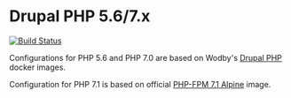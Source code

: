 # Drupal PHP 5.6/7.x

[![Build Status](https://travis-ci.org/Wodby/drupal-php.svg?branch=master)](https://travis-ci.org/wodby/drupal-php)

Configurations for PHP 5.6 and PHP 7.0 are based on Wodby's [Drupal PHP](https://github.com/wodby/drupal-php) docker images.

Configuration for PHP 7.1 is based on official [PHP-FPM 7.1 Alpine](https://github.com/docker-library/php/tree/3ac528cf10d42f3f47dcb9ded3477781fb11f714/7.1/fpm/alpine) image.
